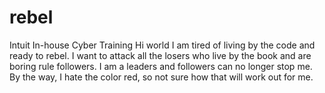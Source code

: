 # rebel
Intuit In-house Cyber Training
Hi world
  I am tired of living by the code and ready to rebel. I want to attack all the losers who live by the book and are boring rule followers. I am a leaders and followers can no longer stop me. 
  By the way, I hate the color red, so not sure how that will work out for me.
